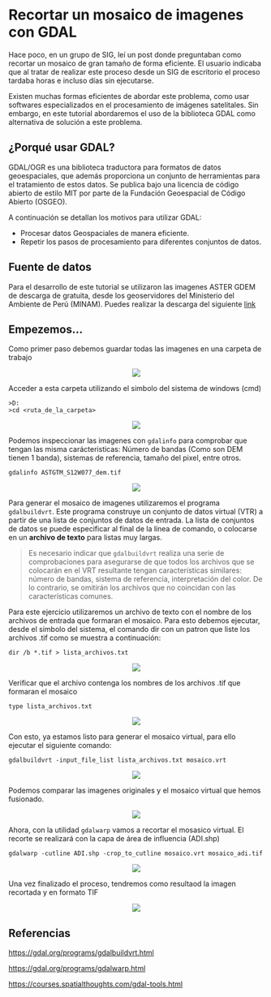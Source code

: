 # Recortar un mosaico de imagenes con GDAL

Hace poco, en un grupo de SIG, leí un post donde preguntaban como recortar un mosaico de gran tamaño de forma eficiente. El usuario indicaba que al tratar de realizar este proceso desde un SIG de escritorio el proceso tardaba horas e incluso días sin ejecutarse.

Existen muchas formas eficientes de abordar este problema, como usar softwares especializados en el procesamiento de imágenes satelitales. Sin embargo, en este tutorial abordaremos el uso de la biblioteca GDAL como alternativa de solución a este problema.

## ¿Porqué usar GDAL?

GDAL/OGR es una biblioteca traductora para formatos de datos geoespaciales, que además proporciona un conjunto de herramientas para el tratamiento de estos datos. Se publica bajo una licencia de código abierto de estilo MIT por parte de la Fundación Geoespacial de Código Abierto (OSGEO).

A continuación se detallan los motivos para utilizar GDAL:

* Procesar datos Geospaciales de manera eficiente.
* Repetir los pasos de procesamiento para diferentes conjuntos de datos.

## Fuente de datos

Para el desarrollo de este tutorial se utilizaron las imagenes ASTER GDEM de descarga de gratuita, desde los geoservidores del Ministerio del Ambiente de Perú (MINAM). Puedes realizar la descarga del siguiente [link](https://geoservidorperu.minam.gob.pe/geoservidor/download_raster.aspx)

## Empezemos...

Como primer paso debemos guardar todas las imagenes en una carpeta de trabajo

<p align="center"><img src = "https://user-images.githubusercontent.com/88239150/187310580-223a2d50-6d87-46ed-b39a-bd4d274d1d1c.png"/></p>

Acceder a esta carpeta utilizando el simbolo del sistema de windows (cmd)

```
>D:
>cd <ruta_de_la_carpeta>
```

<p align="center"><img src = "https://user-images.githubusercontent.com/88239150/187311414-a384a806-f2f0-4fad-be21-17f8d038c03d.png"/></p>

Podemos inspeccionar las imagenes con `gdalinfo` para comprobar que tengan las misma carácteristicas: Número de bandas (Como son DEM tienen 1 banda), sistemas de referencia, tamaño del pixel, entre otros.

```
gdalinfo ASTGTM_S12W077_dem.tif
```

<p align="center"><img src = "https://user-images.githubusercontent.com/88239150/187316082-41072101-0712-4263-b389-ac67a7b97196.png"/></p>

Para generar el mosaico de imagenes utilizaremos el programa `gdalbuildvrt`. Este programa construye un conjunto de datos virtual (VTR) a partir de una lista de conjuntos de datos de entrada. La lista de conjuntos de datos se puede especificar al final de la línea de comando, o colocarse en un **archivo de texto** para listas muy largas.

> Es necesario indicar que `gdalbuildvrt` realiza una serie de comprobaciones para asegurarse de que todos los archivos que se colocarán en el VRT resultante tengan características similares: número de bandas, sistema de referencia, interpretación del color. De lo contrario, se omitirán los archivos que no coincidan con las características comunes.

Para este ejercicio utilizaremos un archivo de texto con el nombre de los archivos de entrada que formaran el mosaico. Para esto debemos ejecutar, desde el simbolo del sistema, el comando dir con un patron que liste los archivos .tif como se muestra a continuación:

```
dir /b *.tif > lista_archivos.txt
```

<p align="center"><img src = "https://user-images.githubusercontent.com/88239150/187313769-12dbc851-ba9d-4db6-a1fb-2b463642efcb.png"/></p>

Verificar que el archivo contenga los nombres de los archivos .tif que formaran el mosaico

```
type lista_archivos.txt
```

<p align="center"><img src = "https://user-images.githubusercontent.com/88239150/187313806-3f39c078-8577-4ddf-a354-cc6633503757.png"/></p>

Con esto, ya estamos listo para generar el mosaico virtual, para ello ejecutar el siguiente comando:

```
gdalbuildvrt -input_file_list lista_archivos.txt mosaico.vrt
```

<p align="center"><img src = "https://user-images.githubusercontent.com/88239150/187316221-1f49c726-00a5-489e-a8e5-d376ee4b5fde.png"/></p>

Podemos comparar las imagenes originales y el mosaico virtual que hemos fusionado.

<p align="center"><img src = "https://user-images.githubusercontent.com/88239150/187317035-9faf4638-d606-4807-ab16-0a22944b976b.png"/></p>

Ahora, con la utilidad `gdalwarp` vamos a recortar el mosasico virtual. El recorte se realizará con la capa de área de influencia (ADI.shp)

```
gdalwarp -cutline ADI.shp -crop_to_cutline mosaico.vrt mosaico_adi.tif
```

<p align="center"><img src = "https://user-images.githubusercontent.com/88239150/187318158-889fc819-a7c0-4e5c-a5d7-2a978ae84fd7.png"/></p>

Una vez finalizado el proceso, tendremos como resultaod la imagen recortada y en formato TIF

<p align="center"><img src = "https://user-images.githubusercontent.com/88239150/187318438-8c06bd86-6537-4ab2-bba0-49b9185f575b.png"/></p>

## Referencias

https://gdal.org/programs/gdalbuildvrt.html

https://gdal.org/programs/gdalwarp.html

https://courses.spatialthoughts.com/gdal-tools.html


